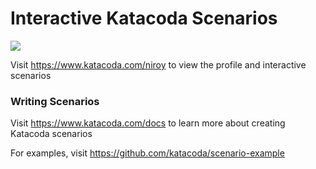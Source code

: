 # Interactive Katacoda Scenarios

[![](http://shields.katacoda.com/katacoda/niroy/count.svg)](https://www.katacoda.com/niroy "Get your profile on Katacoda.com")

Visit https://www.katacoda.com/niroy to view the profile and interactive scenarios

### Writing Scenarios
Visit https://www.katacoda.com/docs to learn more about creating Katacoda scenarios

For examples, visit https://github.com/katacoda/scenario-example
